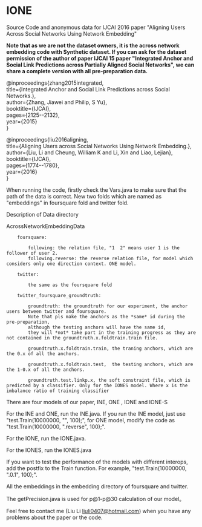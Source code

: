 # IONE
Source Code and anonymous data for IJCAI 2016 paper "Aligning Users Across Social Networks Using Network Embedding"

<b>Note that as we are not the dataset owners, it is the across network embedding code with Synthetic dataset. If you can ask for the dataset permission of the author of paper IJCAI 15 paper "Integrated Anchor and Social Link Predictions across Partially Aligned Social Networks", we can share a complete version with all pre-preparation data.</b>

@inproceedings{zhang2015integrated,<br>
  title={Integrated Anchor and Social Link Predictions across Social Networks.},<br>
  author={Zhang, Jiawei and Philip, S Yu},<br>
  booktitle={IJCAI},<br>
  pages={2125--2132},<br>
  year={2015}<br>
}<br>

@inproceedings{liu2016aligning,<br>
  title={Aligning Users across Social Networks Using Network Embedding.},<br>
  author={Liu, Li and Cheung, William K and Li, Xin and Liao, Lejian},<br>
  booktitle={IJCAI},<br>
  pages={1774--1780},<br>
  year={2016}<br>
}<br>

When running the code, firstly check the Vars.java to make sure that the path of the data is correct.  New two folds which are named as "embeddings" in foursquare fold and twitter fold.

Description of Data directory

   AcrossNetworkEmbeddingData
   
   		foursquare:
   		
   			following: the relation file, "1  2" means user 1 is the follower of user 2.  			   			
   			following.reverse: the reverse relation file, for model which considers only one direction context. ONE model.
   			
   		twitter:
   		
   			the same as the foursquare fold
   			
   		twitter_foursquare_groundtruth:
   		
   			groundtruth: the groundtruth for our experiment, the anchor users between twitter and foursquare. 
   			Note that pls make the anchors as the *same* id during the pre-preparation, 
   			although the testing anchors will have the same id, 
   			they will *not* take part in the training progress as they are not contained in the groundtruth.x.foldtrain.train file.	
   			
   			groundtruth.x.foldtrain.train, the traning anchors, which are the 0.x of all the anchors.
   			
   			groundtruth.x.foldtrain.test,  the testing anchors, which are the 1-0.x of all the anchors.
   			
   			groundtruth.test.linkp.x, the soft constraint file, which is predicted by a classifier. Only for the IONES model. Where x is the imbalance ratio of training classifier
   			

There are four models of our paper, INE, ONE , IONE and IONE-S

For the INE and ONE, run the INE.java. If you run the INE model, just use "test.Train(10000000, "", 100);", for ONE model,
modify the code as "test.Train(10000000, ".reverse", 100);".

For the IONE, run the IONE.java.

For the IONES, run the IONES.java

If you want to test the performance of the models with different interops, add the postfix to the Train function. For example,
"test.Train(10000000, ".0.1", 100);".

All the embeddings in the embedding directory of foursquare and twitter.

The getPrecision.java is used for p@1-p@30 calculation of our model。

Feel free to contact me (Liu Li liuli0407@hotmail.com) when you have any problems about the paper or the code. 
